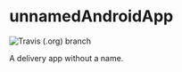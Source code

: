 # unnamedAndroidApp

![Travis (.org) branch](https://img.shields.io/travis/dandeduck/Voyager/master.svg)

A delivery app without a name.
